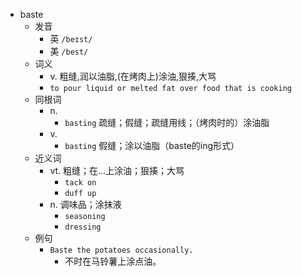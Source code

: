 - baste
  - 发音
    - 英 `/beɪst/`
    - 美 `/best/`
  - 词义
    - v. 粗缝,润以油脂,(在烤肉上)涂油,狠揍,大骂
    - `to pour liquid or melted fat over food that is cooking`
  - 同根词
    - n.
      - `basting` 疏缝；假缝；疏缝用线；（烤肉时的）涂油脂
    - v.
      - `basting` 假缝；涂以油脂（baste的ing形式）
  - 近义词
    - vt. 粗缝；在…上涂油；狠揍；大骂
      - `tack on`
      - `duff up`
    - n. 调味品；涂抹液
      - `seasoning`
      - `dressing`
  - 例句
    - `Baste the potatoes occasionally.`
      - 不时在马铃薯上涂点油。

